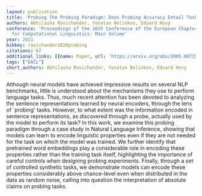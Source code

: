 ```yaml
---
layout: publication
title: 'Probing The Probing Paradigm: Does Probing Accuracy Entail Task Relevance?'
authors: Abhilasha Ravichander, Yonatan Belinkov, Eduard Hovy
conference: 'Proceedings of the 16th Conference of the European Chapter of the Association
  for Computational Linguistics: Main Volume'
year: 2021
bibkey: ravichander2020probing
citations: 67
additional_links: [{name: Paper, url: 'https://arxiv.org/abs/2005.00719'}]
tags: ["EACL"]
short_authors: Abhilasha Ravichander, Yonatan Belinkov, Eduard Hovy
---
```

Although neural models have achieved impressive results on several NLP
benchmarks, little is understood about the mechanisms they use to perform
language tasks. Thus, much recent attention has been devoted to analyzing the
sentence representations learned by neural encoders, through the lens of
`probing' tasks. However, to what extent was the information encoded in
sentence representations, as discovered through a probe, actually used by the
model to perform its task? In this work, we examine this probing paradigm
through a case study in Natural Language Inference, showing that models can
learn to encode linguistic properties even if they are not needed for the task
on which the model was trained. We further identify that pretrained word
embeddings play a considerable role in encoding these properties rather than
the training task itself, highlighting the importance of careful controls when
designing probing experiments. Finally, through a set of controlled synthetic
tasks, we demonstrate models can encode these properties considerably above
chance-level even when distributed in the data as random noise, calling into
question the interpretation of absolute claims on probing tasks.